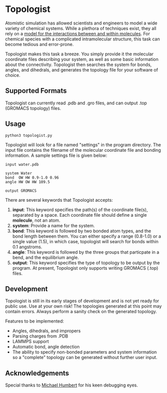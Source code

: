 Topologist
==========

Atomistic simulation has allowed scientists and engineers to model a wide variety of chemical systems. While a plethora of techniques exist, they all rely on a <a href="http://en.wikipedia.org/wiki/Force_field_(chemistry)" target="_blank">model for the interactions between and within molecules</a>.  For chemical species with a complicated intramolecular structure, this task can become tedious and error-prone.

Topologist makes this task a breeze. You simply provide it the molecular coordinate files describing your system, as well as some basic information about the connectivity. Topologist then searches the system for bonds, angles, and dihedrals, and generates the topology file for your software of choice.

Supported Formats
----------------

Topologist can currently read .pdb and .gro files, and can output .top (GROMACS topology) files. 

Usage
------

	python3 topologist.py

Topologist will look for a file named "settings" in the program directory. The input file contains the filename of the molecular coordinate file and bonding information. A sample settings file is given below:

	input water.pdb

	system Water
	bond  OW HW 0.9-1.0 0.96
	angle HW OW HW 109.5

	output GROMACS

There are several keywords that Topologist accepts:
1. **input**: This keyword specifies the path(s) of the coordinate file(s), separated by a space. Each coordinate file should define a single **molecule**, not an atom. 
2. **system**: Provide a name for the system.
3. **bond**: This keyword is followed by two bonded atom types, and the bond length between them. You can either specify a range (0.8-1.0) or a single value (1.5), in which case, topologist will search for bonds within 0.1 angstroms. 
4. **angle**: This keyword is followed by the three groups that particpate in a bend, and the equilibrium angle.
5. **output**: This keyword specifies the type of topology to be output by the program. At present, Topologist only supports writing GROMACS (.top) files.

Development
-----------

Topologist is still in its early stages of development and is not yet ready for public use. Use at your own risk! The topologies generated at this point may contain errors. Always perform a sanity check on the generated topology. 

Features to be implemented:
* Angles, dihedrals, and impropers
* Parsing charges from .PDB
* LAMMPS support
* Automatic bond, angle detection
* The ability to specify non-bonded parameters and system information so a "complete" topology can be generated without further user input.

Acknowledgements
----------------

Special thanks to <a href="https://github.com/mike5603" target="_blank">Michael Humbert</a> for his keen debugging eyes.
